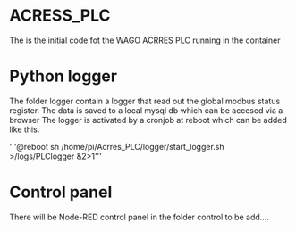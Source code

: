 # ACRESS_PLC
The is the initial code fot the WAGO ACRRES PLC running in the container

# Python logger
The folder logger contain a logger that read out the global modbus status register.
The data is saved to a local mysql db which can be accesed via a browser
The logger is activated by a cronjob at reboot which can be added like this.

'''@reboot sh /home/pi/Acrres_PLC/logger/start_logger.sh >/logs/PLClogger &2>1'''

# Control panel
There will be Node-RED control panel in the folder control
to be add....

